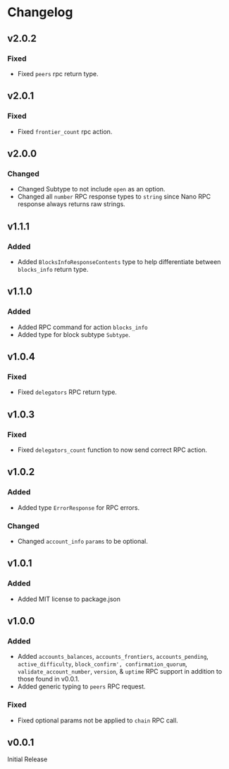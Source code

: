 # Changelog

## v2.0.2

### Fixed

- Fixed `peers` rpc return type.

## v2.0.1

### Fixed

- Fixed `frontier_count` rpc action.

## v2.0.0

### Changed

- Changed Subtype to not include `open` as an option.
- Changed all `number` RPC response types to `string` since Nano RPC response always returns raw strings.

## v1.1.1

### Added

- Added `BlocksInfoResponseContents` type to help differentiate between `blocks_info` return type.

## v1.1.0

### Added

- Added RPC command for action `blocks_info`
- Added type for block subtype `Subtype`.

## v1.0.4

### Fixed

- Fixed `delegators` RPC return type.

## v1.0.3

### Fixed

- Fixed `delegators_count` function to now send correct RPC action.

## v1.0.2

### Added

- Added type `ErrorResponse` for RPC errors.

### Changed

- Changed `account_info` `params` to be optional.

## v1.0.1

### Added

- Added MIT license to package.json

## v1.0.0 

### Added

- Added `accounts_balances`, `accounts_frontiers`, `accounts_pending`, 
  `active_difficulty`, `block_confirm', confirmation_quorum`, `validate_account_number`, `version`, &
  `uptime` RPC support in addition to those found in v0.0.1.
- Added generic typing to `peers` RPC request.

### Fixed
-  Fixed optional params not be applied to `chain` RPC call.

## v0.0.1
Initial Release
